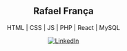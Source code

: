 <h2 align="center">Rafael França</h2>


<p align="center">HTML | CSS | JS | PHP | React | MySQL</p>

<p align="center">
  <a href="https://www.linkedin.com/in/ralfranca/">
    <img src="https://img.shields.io/badge/LinkedIn-blue?style=for-the-badge&logo=linkedin&logoColor=white" alt="LinkedIn">
  </a>
</p>



<!--
**ralfranca/ralfranca** is a ✨ _special_ ✨ repository because its `README.md` (this file) appears on your GitHub profile.

Here are some ideas to get you started:

- 🔭 I’m currently working on ...
- 🌱 I’m currently learning ...
- 👯 I’m looking to collaborate on ...
- 🤔 I’m looking for help with ...
- 💬 Ask me about ...
- 📫 How to reach me: ...
- 😄 Pronouns: ...
- ⚡ Fun fact: ...
-->
